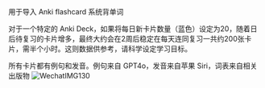 用于导入 Anki flashcard 系统背单词

对于一个特定的 Anki Deck，如果将每日新卡片数量（蓝色）设定为20，随着日后待复习的卡片增多，最终大约会在2周后稳定在每天连同复习一共约200张卡片，需半个小时。这则数据供参考，请科学设定学习目标。

所有卡片都有例句和发音。例句来自 GPT4o，发音来自苹果 Siri，词表来自相关出版物
![WechatIMG130](https://github.com/jackymcgrady/jackblog/assets/16395873/4de69108-c701-4ca8-a2ea-7a3bc1501f0f)

